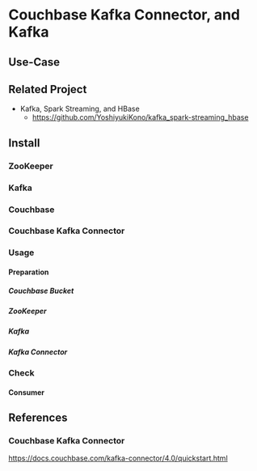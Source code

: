 # Couchbase Kafka Connector, and Kafka

## Use-Case



## Related Project

- Kafka, Spark Streaming, and HBase
   - https://github.com/YoshiyukiKono/kafka_spark-streaming_hbase

## Install

### ZooKeeper

### Kafka

### Couchbase

### Couchbase Kafka Connector

### Usage

#### Preparation

##### Couchbase Bucket

##### ZooKeeper

##### Kafka

##### Kafka Connector

### Check

#### Consumer


## References
### Couchbase Kafka Connector
https://docs.couchbase.com/kafka-connector/4.0/quickstart.html


